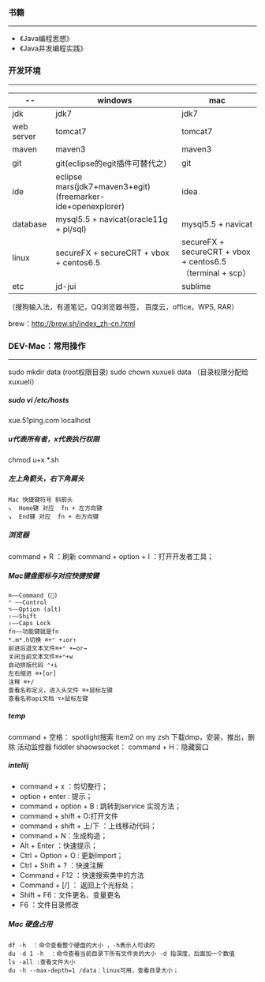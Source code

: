 ### 书籍
***
* 《Java编程思想》
* 《Java并发编程实践》

### 开发环境

---

-- | windows | mac
-- | -- | --
jdk | jdk7 | jdk7
web server | tomcat7 | tomcat7
maven | maven3 | maven3
git | git(eclipse的egit插件可替代之) | git
ide | eclipse mars(jdk7+maven3+egit)(freemarker-ide+openexplorer) | idea
database | mysql5.5 + navicat(oracle11g + pl/sql) | mysql5.5 + navicat
linux | secureFX + secureCRT + vbox + centos6.5 | secureFX + secureCRT + vbox + centos6.5（terminal + scp）
etc | jd-jui | sublime
（搜狗输入法，有道笔记，QQ浏览器书签， 百度云，office，WPS, RAR）


brew：http://brew.sh/index_zh-cn.html

### DEV-Mac：常用操作
***
sudo mkdir data     (root权限目录) 
sudo chown xuxueli data     （目录权限分配给xuxueli）




##### sudo vi /etc/hosts
xue.51ping.com localhost

##### u代表所有者，x代表执行权限
chmod u+x *.sh

##### 左上角箭头，右下角肩头

    Mac 快捷键符号 斜箭头
    ↖︎  Home键 对应  fn + 左方向键
    ↘︎  End键 对应  fn + 右方向键

##### 浏览器
command + R ：刷新
command + option + I ：打开开发者工具；

##### Mac键盘图标与对应快捷按键
    
    ⌘——Command ()
    ⌃ ——Control
    ⌥——Option (alt)
    ⇧——Shift
    ⇪——Caps Lock
    fn——功能键就是fn
    *.m*.h切换 ⌘+⌃ +↓or↑
    前进后退文本文件⌘+⌃ +←or→
    关闭当前文本文件⌘+⌃+w
    自动排版代码 ⌃+i
    左右缩进 ⌘+[or]
    注释 ⌘+/
    查看名称定义，进入头文件 ⌘+鼠标左键
    查看名称api文档 ⌥+鼠标左键

##### temp
command + 空格： spotlight搜索
item2 on my zsh
下载dmp，安装，推出，删除
活动监控器
fiddler
shaowsocket：
command + H：隐藏窗口


##### intellij
- command + x ：剪切整行；
- option + enter : 提示；
- command + option + B : 跳转到service 实现方法；
- command + shift + O:打开文件
- command + shift + 上/下 ：上线移动代码；
- command + N：生成构造；
- Alt + Enter ：快速提示；
- Ctrl + Option + O : 更新Import；
- Ctrl + Shift + ? ：快速注解
- Command + F12 ：快速搜索类中的方法
- Command + [/] ： 返回上个光标处；
- Shift + F6：文件更名、变量更名
- F6 ：文件目录修改


##### Mac 硬盘占用

    df -h  ：命令查看整个硬盘的大小 ，-h表示人可读的
    du -d 1 -h  ：命令查看当前目录下所有文件夹的大小 -d 指深度，后面加一个数值
    ls -all :查看文件大小
    du -h --max-depth=1 /data：linux可用，查看目录大小；


